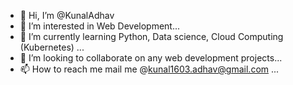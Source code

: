 - 👋 Hi, I’m @KunalAdhav
- 👀 I’m interested in Web Development...
- 🌱 I’m currently learning Python, Data science, Cloud Computing (Kubernetes) ...
- 💞️ I’m looking to collaborate on any web development projects...
- 📫 How to reach me mail me @kunal1603.adhav@gmail.com ...

<!---
KunalAdhav/KunalAdhav is a ✨ special ✨ repository because its `README.md` (this file) appears on your GitHub profile.
You can click the Preview link to take a look at your changes.
--->
